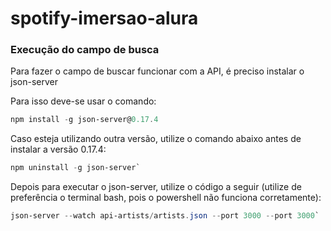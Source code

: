 # spotify-imersao-alura

### Execução do campo de busca
Para fazer o campo de buscar funcionar com a API, é preciso instalar o json-server

Para isso deve-se usar o comando:
~~~powershell
npm install -g json-server@0.17.4
~~~

Caso esteja utilizando outra versão, utilize o comando abaixo antes de instalar a versão 0.17.4:
~~~powershell
npm uninstall -g json-server`
~~~

Depois para executar o json-server, utilize o código a seguir (utilize de preferência o terminal bash, pois o powershell não funciona corretamente):
~~~powershell
json-server --watch api-artists/artists.json --port 3000 --port 3000`
~~~